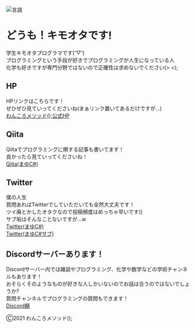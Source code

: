 ![言語](https://img.shields.io/badge/DevLanguage-C%23%2CC%2B%2B-blue)  
# どうも！キモオタです!  
学生キモオタプログラマです('▽')  
プログラミングという手段が好きでプログラミングが人生になっている人  
化学も好きですが専門分野ではないので正確性は求めないでください(> <);  

## HP
HPリンクはこちらです！  
ぜひぜひ見ていってくださいね(まぁリンク置いてあるだけですが...)  
[わんころメソッド();公式HP](http://mayu-cs.xyz)  

## Qiita
Qiitaでプログラミングに関する記事も書いてます！  
良かったら見ていってくださいね！  
[Qiita(まゆC#)](https://qiita.com/mayu___cs)  

## Twitter
僕の人生  
質問あればTwitterでしていただいても全然大丈夫です！  
ツイ廃とかしたオタクなので投稿頻度はめっちゃ早いです()  
サブ垢はそんなことないですが...w  
[Twitter(まゆC#)](https://twitter.com/mayu___cs)  
[Twitter(まゆC#サブ)](https://twitter.com/mayu___cs_2)

## Discordサーバーあります！  
Discordサーバー内では雑談やプログラミング、化学や数学などの学術チャンネルもあります！  
おそらくそのようなものが好きな人しかいないのでお話は合うのではないでしょうか?  
質問チャンネルでプログラミングの質問もできます！  
[Discord鯖](https://discord.com/invite/TZVTBkk)

Ⓒ2021 わんころメソッド();
